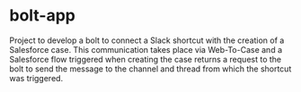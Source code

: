# bolt-app
Project to develop a bolt to connect a Slack shortcut with the creation of a Salesforce case. This communication takes place via Web-To-Case and a Salesforce flow triggered when creating the case returns a request to the bolt to send the message to the channel and thread from which the shortcut was triggered.
